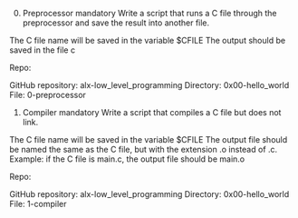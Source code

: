0. Preprocessor
mandatory
Write a script that runs a C file through the preprocessor and save the result into another file.

The C file name will be saved in the variable $CFILE
The output should be saved in the file c

Repo:

GitHub repository: alx-low_level_programming
Directory: 0x00-hello_world
File: 0-preprocessor



1. Compiler
mandatory
Write a script that compiles a C file but does not link.

The C file name will be saved in the variable $CFILE
The output file should be named the same as the C file, but with the extension .o instead of .c.
Example: if the C file is main.c, the output file should be main.o

Repo:

GitHub repository: alx-low_level_programming
Directory: 0x00-hello_world
File: 1-compiler



